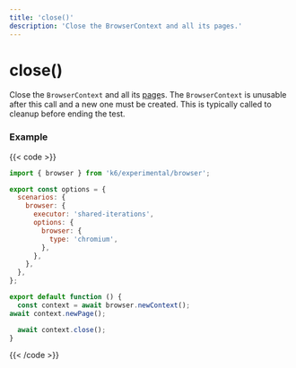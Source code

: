 ```yaml
---
title: 'close()'
description: 'Close the BrowserContext and all its pages.'
---
```


# close()

Close the `BrowserContext` and all its [page](https://grafana.com/docs/k6/<K6_VERSION>/javascript-api/k6-experimental/browser/page/)s. The `BrowserContext` is unusable after this call and a new one must be created. This is typically called to cleanup before ending the test.

### Example

{{< code >}}

```javascript
import { browser } from 'k6/experimental/browser';

export const options = {
  scenarios: {
    browser: {
      executor: 'shared-iterations',
      options: {
        browser: {
          type: 'chromium',
        },
      },
    },
  },
};

export default function () {
  const context = await browser.newContext();
await context.newPage();

  await context.close();
}
```

{{< /code >}}
